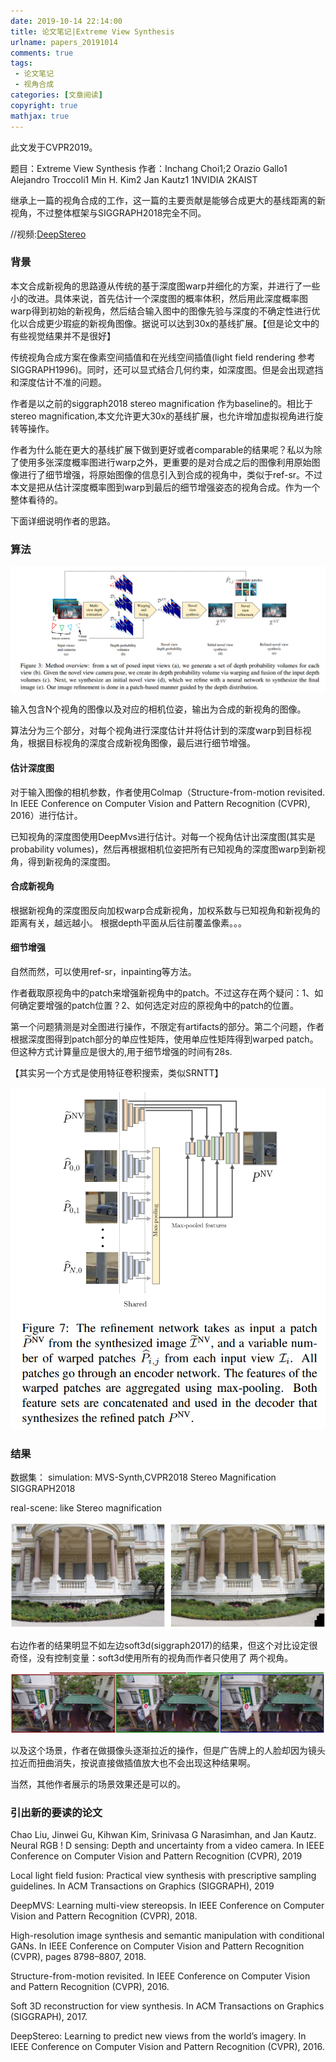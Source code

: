 ```yaml
---
date: 2019-10-14 22:14:00
title: 论文笔记|Extreme View Synthesis
urlname: papers_20191014
comments: true
tags:
 - 论文笔记
 - 视角合成
categories: [文章阅读]
copyright: true
mathjax: true
---
```


此文发于CVPR2019。

题目：Extreme View Synthesis
作者：Inchang Choi1;2 Orazio Gallo1 Alejandro Troccoli1 Min H. Kim2 Jan Kautz1
1NVIDIA 2KAIST

继承上一篇的视角合成的工作，这一篇的主要贡献是能够合成更大的基线距离的新视角，不过整体框架与SIGGRAPH2018完全不同。

//视频:[DeepStereo](https://tv.sohu.com/v/dXMvMTEwMTYwNzY1LzgwNzEzNDU2LnNodG1s.html)

<!--more-->



### 背景
本文合成新视角的思路遵从传统的基于深度图warp并细化的方案，并进行了一些小的改进。具体来说，首先估计一个深度图的概率体积，然后用此深度概率图warp得到初始的新视角，然后结合输入图中的图像先验与深度的不确定性进行优化以合成更少瑕疵的新视角图像。据说可以达到30x的基线扩展。【但是论文中的有些视觉结果并不是很好】

传统视角合成方案在像素空间插值和在光线空间插值(light field rendering 参考SIGGRAPH1996)。同时，还可以显式结合几何约束，如深度图。但是会出现遮挡和深度估计不准的问题。

作者是以之前的siggraph2018 stereo magnification 作为baseline的。相比于stereo magnification,本文允许更大30x的基线扩展，也允许增加虚拟视角进行旋转等操作。

作者为什么能在更大的基线扩展下做到更好或者comparable的结果呢？私以为除了使用多张深度概率图进行warp之外，更重要的是对合成之后的图像利用原始图像进行了细节增强，将原始图像的信息引入到合成的视角中，类似于ref-sr。不过本文是把从估计深度概率图到warp到最后的细节增强姿态的视角合成。作为一个整体看待的。

下面详细说明作者的思路。

### 算法

<div align = center>
<img src = ./papers_201910_Extreme_View_Synthesis/overview.png />
</div>

输入包含N个视角的图像以及对应的相机位姿，输出为合成的新视角的图像。

算法分为三个部分，对每个视角进行深度估计并将估计到的深度warp到目标视角，根据目标视角的深度合成新视角图像，最后进行细节增强。
#### 估计深度图
对于输入图像的相机参数，作者使用Colmap（Structure-from-motion revisited. In IEEE Conference on Computer Vision and Pattern Recognition (CVPR), 2016）进行估计。

已知视角的深度图使用DeepMvs进行估计。对每一个视角估计出深度图(其实是probability volumes)，然后再根据相机位姿把所有已知视角的深度图warp到新视角，得到新视角的深度图。

#### 合成新视角
根据新视角的深度图反向加权warp合成新视角，加权系数与已知视角和新视角的距离有关，越远越小。
根据depth平面从后往前覆盖像素。。。

#### 细节增强

自然而然，可以使用ref-sr，inpainting等方法。

作者截取原视角中的patch来增强新视角中的patch。不过这存在两个疑问：1、如何确定要增强的patch位置？2、如何选定对应的原视角中的patch的位置。

第一个问题猜测是对全图进行操作，不限定有artifacts的部分。第二个问题，作者根据深度图得到patch部分的单应性矩阵，使用单应性矩阵得到warped patch。但这种方式计算量应是很大的,用于细节增强的时间有28s.

【其实另一个方式是使用特征卷积搜索，类似SRNTT】

<div align = center>
<img src = ./papers_201910_Extreme_View_Synthesis/refinet.png />
</div>

### 结果

数据集： 
simulation:
MVS-Synth,CVPR2018
Stereo Magnification SIGGRAPH2018

real-scene: like Stereo magnification

<div align = center>
<img src = ./papers_201910_Extreme_View_Synthesis/withsoft3d.png />
</div>

右边作者的结果明显不如左边soft3d(siggraph2017)的结果，但这个对比设定很奇怪，没有控制变量：soft3d使用所有的视角而作者只使用了 两个视角。

<div align = center>
<img src = ./papers_201910_Extreme_View_Synthesis/result1.png />
</div>

以及这个场景，作者在做摄像头逐渐拉近的操作，但是广告牌上的人脸却因为镜头拉近而扭曲消失，按说直接做插值放大也不会出现这种结果啊。

当然，其他作者展示的场景效果还是可以的。

### 引出新的要读的论文

Chao Liu, Jinwei Gu, Kihwan Kim, Srinivasa G Narasimhan, and Jan Kautz. Neural RGB ! D sensing: Depth and uncertainty from a video camera. In IEEE Conference on Computer Vision and Pattern Recognition (CVPR), 2019

Local light field fusion: Practical view synthesis with prescriptive sampling guidelines. In ACM Transactions on Graphics (SIGGRAPH), 2019

DeepMVS: Learning multi-view stereopsis. In IEEE Conference on Computer Vision and Pattern Recognition (CVPR), 2018.

High-resolution image synthesis and semantic manipulation with conditional GANs. In IEEE Conference on Computer Vision and Pattern Recognition (CVPR), pages 8798–8807, 2018. 

Structure-from-motion revisited. In IEEE Conference on Computer Vision and Pattern Recognition (CVPR), 2016.

Soft 3D reconstruction for view synthesis. In ACM Transactions on Graphics (SIGGRAPH), 2017. 

DeepStereo: Learning to predict new views from the world’s imagery. In IEEE Conference on Computer Vision and Pattern Recognition (CVPR), 2016.


